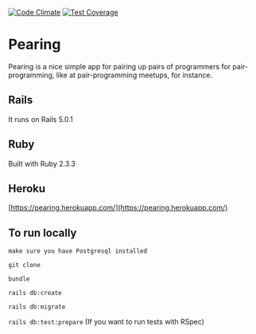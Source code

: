 [![Code Climate](https://codeclimate.com/github/devinrm/imbd/badges/gpa.svg)](https://codeclimate.com/github/devinrm/pearing)
[![Test Coverage](https://codeclimate.com/github/devinrm/imbd/badges/coverage.svg)](https://codeclimate.com/github/devinrm/pearing/coverage)

# Pearing

Pearing is a nice simple app for pairing up pairs of programmers for pair-programming,
like at pair-programming meetups, for instance.

## Rails

It runs on Rails 5.0.1

## Ruby

Built with Ruby 2.3.3

## Heroku

[https://pearing.herokuapp.com/](https://pearing.herokuapp.com/)

## To run locally

`make sure you have Postgresql installed`

`git clone`

`bundle`

`rails db:create`

`rails db:migrate`

`rails db:test:prepare` (If you want to run tests with RSpec)
